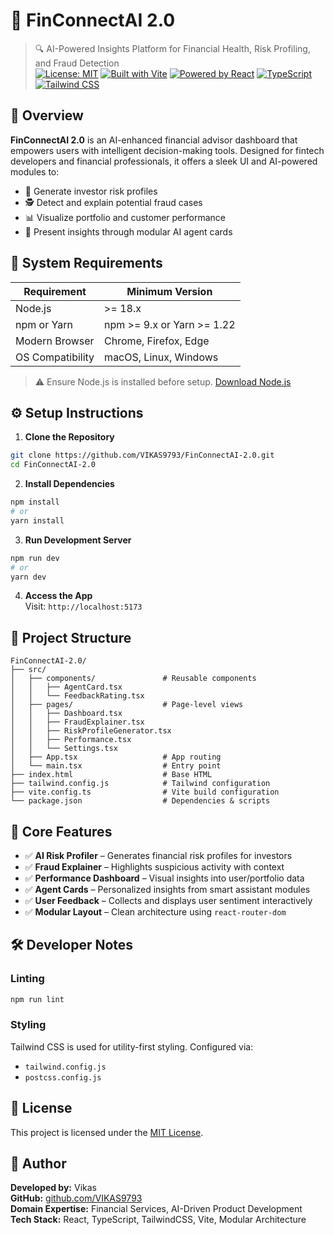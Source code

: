 # 🚀 FinConnectAI 2.0
> 🔍 AI-Powered Insights Platform for Financial Health, Risk Profiling, and Fraud Detection  
[![License: MIT](https://img.shields.io/badge/License-MIT-yellow.svg)](https://opensource.org/licenses/MIT) [![Built with Vite](https://img.shields.io/badge/Built%20With-Vite-blueviolet)](https://vitejs.dev/) [![Powered by React](https://img.shields.io/badge/Powered%20by-React-61DAFB?logo=react)](https://reactjs.org/) [![TypeScript](https://img.shields.io/badge/TypeScript-Ready-3178C6?logo=typescript)](https://www.typescriptlang.org/) [![Tailwind CSS](https://img.shields.io/badge/Styled%20with-TailwindCSS-38B2AC?logo=tailwind-css)](https://tailwindcss.com/)

## 🧠 Overview
**FinConnectAI 2.0** is an AI-enhanced financial advisor dashboard that empowers users with intelligent decision-making tools. Designed for fintech developers and financial professionals, it offers a sleek UI and AI-powered modules to:
- 🧮 Generate investor risk profiles
- 🕵️ Detect and explain potential fraud cases
- 📊 Visualize portfolio and customer performance
- 🤖 Present insights through modular AI agent cards

## 🔧 System Requirements
| Requirement       | Minimum Version         |
|-------------------|-------------------------|
| Node.js           | >= 18.x                 |
| npm or Yarn       | npm >= 9.x or Yarn >= 1.22 |
| Modern Browser    | Chrome, Firefox, Edge   |
| OS Compatibility  | macOS, Linux, Windows   |  
> ⚠️ Ensure Node.js is installed before setup. [Download Node.js](https://nodejs.org)

## ⚙️ Setup Instructions
1. **Clone the Repository**
```bash
git clone https://github.com/VIKAS9793/FinConnectAI-2.0.git
cd FinConnectAI-2.0
```
2. **Install Dependencies**
```bash
npm install
# or
yarn install
```
3. **Run Development Server**
```bash
npm run dev
# or
yarn dev
```
4. **Access the App**  
Visit: `http://localhost:5173`

## 📁 Project Structure
```
FinConnectAI-2.0/
├── src/
│   ├── components/               # Reusable components
│   │   ├── AgentCard.tsx
│   │   └── FeedbackRating.tsx
│   ├── pages/                    # Page-level views
│   │   ├── Dashboard.tsx
│   │   ├── FraudExplainer.tsx
│   │   ├── RiskProfileGenerator.tsx
│   │   ├── Performance.tsx
│   │   └── Settings.tsx
│   ├── App.tsx                   # App routing
│   └── main.tsx                  # Entry point
├── index.html                    # Base HTML
├── tailwind.config.js            # Tailwind configuration
├── vite.config.ts                # Vite build configuration
└── package.json                  # Dependencies & scripts
```

## 🧩 Core Features
- ✅ **AI Risk Profiler** – Generates financial risk profiles for investors  
- ✅ **Fraud Explainer** – Highlights suspicious activity with context  
- ✅ **Performance Dashboard** – Visual insights into user/portfolio data  
- ✅ **Agent Cards** – Personalized insights from smart assistant modules  
- ✅ **User Feedback** – Collects and displays user sentiment interactively  
- ✅ **Modular Layout** – Clean architecture using `react-router-dom`

## 🛠️ Developer Notes
### Linting
```bash
npm run lint
```

### Styling
Tailwind CSS is used for utility-first styling. Configured via:  
- `tailwind.config.js`  
- `postcss.config.js`

## 📜 License
This project is licensed under the [MIT License](https://opensource.org/licenses/MIT).

## 👤 Author
**Developed by:** Vikas  
**GitHub:** [github.com/VIKAS9793](https://github.com/VIKAS9793)  
**Domain Expertise:** Financial Services, AI-Driven Product Development  
**Tech Stack:** React, TypeScript, TailwindCSS, Vite, Modular Architecture
